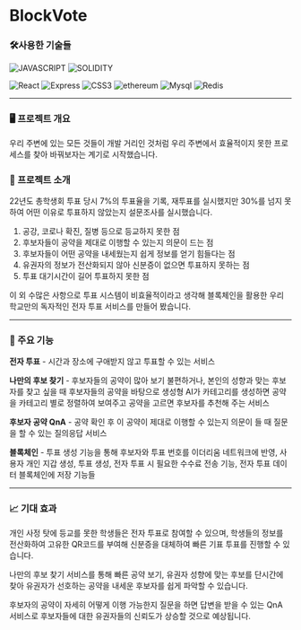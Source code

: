 # BlockVote

### 🛠사용한 기술들
![JAVASCRIPT](https://img.shields.io/badge/javascript-F7DF1E?style=for-the-badge&logo=javascript&logoColor=323330)
![SOLIDITY](https://img.shields.io/badge/solidity-007acc?style=for-the-badge&logo=solidity&logoColor=white)

![React](https://img.shields.io/badge/react-000000?style=for-the-badge&logo=react)
![Express](https://img.shields.io/badge/express-6ca55e?style=for-the-badge&logo=Express&logoColor=ffffff)
![CSS3](https://img.shields.io/badge/CSS3-ff69b4?style=for-the-badge&logo=CSS3&logoColor=white)
![ethereum](https://img.shields.io/badge/ethereum-3C3C3D?style=for-the-badge&logo=Ethereum&logoColor=white)
![Mysql](https://img.shields.io/badge/MYSQL-4479A1?style=for-the-badge&logo=MYSQL&logoColor=white)
![Redis](https://img.shields.io/badge/Redis-DC382D?style=for-the-badge&logo=Redis&logoColor=white)
***
### 🖥️ 프로젝트 개요
우리 주변에 있는 모든 것들이 개발 거리인 것처럼 우리 주변에서 효율적이지 못한 프로세스를 찾아 바꿔보자는 계기로 시작했습니다.

### 📝 프로젝트 소개
22년도 총학생회 투표 당시 7%의 투표율을 기록, 재투표를 실시했지만 30%를 넘지 못하여 어떤 이유로 투표하지 않았는지 설문조사를 실시했습니다.
1. 공강, 코로나 확진, 질병 등으로 등교하지 못한 점
2. 후보자들이 공약을 제대로 이행할 수 있는지 의문이 드는 점
3. 후보자들이 어떤 공약을 내세웠는지 쉽게 정보를 얻기 힘들다는 점
4. 유권자의 정보가 전산화되지 않아 신분증이 없으면 투표하지 못하는 점
5. 투표 대기시간이 길어 투표하지 못한 점

이 외 수많은 사항으로 투표 시스템이 비효율적이라고 생각해 블록체인을 활용한 우리 학교만의 독자적인 전자 투표 서비스를 만들어 봤습니다.
***
### 📌 주요 기능
**전자 투표** - 시간과 장소에 구애받지 않고 투표할 수 있는 서비스

**나만의 후보 찾기** - 후보자들의 공약이 많아 보기 불편하거나, 본인의 성향과 맞는 후보자를 찾고 싶을 때 후보자들의 공약을 바탕으로 생성형 AI가 카테고리를 생성하면 공약을 카테고리 별로 정렬하여 보여주고 공약을 고르면 후보자를 추천해 주는 서비스

**후보자 공약 QnA** - 공약 확인 후 이 공약이 제대로 이행할 수 있는지 의문이 들 때 질문을 할 수 있는 질의응답 서비스

**블록체인** - 투표 생성 기능을 통해 후보자와 투표 번호를 이더리움 네트워크에 반영, 사용자 개인 지갑 생성, 투표 생성, 전자 투표 시 필요한 수수료 전송 기능, 전자 투표 데이터 블록체인에 저장 기능들

***
### 📈 기대 효과
개인 사정 탓에 등교를 못한 학생들은 전자 투표로 참여할 수 있으며, 학생들의 정보를 전산화하여 고유한 QR코드를 부여해 신분증을 대체하여 빠른 기표 투표를 진행할 수 있습니다.

나만의 후보 찾기 서비스를 통해 빠른 공약 보기, 유권자 성향에 맞는 후보를 단시간에 찾아 유권자가 선호하는 공약을 내세운 후보자를 쉽게 파악할 수 있습니다.

후보자의 공약이 자세히 어떻게 이행 가능한지 질문을 하면 답변을 받을 수 있는 QnA 서비스로 후보자들에 대한 유권자들의 신뢰도가 상승할 것으로 예상됩니다.
